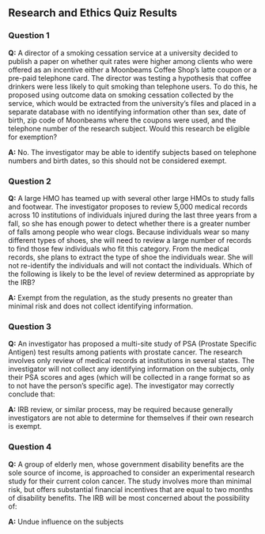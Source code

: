 ## Research and Ethics Quiz Results

### Question 1
**Q:** A director of a smoking cessation service at a university decided to publish a paper on whether quit rates were higher among clients who were offered as an incentive either a Moonbeams Coffee Shop’s latte coupon or a pre-paid telephone card. The director was testing a hypothesis that coffee drinkers were less likely to quit smoking than telephone users. To do this, he proposed using outcome data on smoking cessation collected by the service, which would be extracted from the university’s files and placed in a separate database with no identifying information other than sex, date of birth, zip code of Moonbeams where the coupons were used, and the telephone number of the research subject. Would this research be eligible for exemption?

**A:** No. The investigator may be able to identify subjects based on telephone numbers and birth dates, so this should not be considered exempt.

### Question 2
**Q:** A large HMO has teamed up with several other large HMOs to study falls and footwear. The investigator proposes to review 5,000 medical records across 10 institutions of individuals injured during the last three years from a fall, so she has enough power to detect whether there is a greater number of falls among people who wear clogs. Because individuals wear so many different types of shoes, she will need to review a large number of records to find those few individuals who fit this category. From the medical records, she plans to extract the type of shoe the individuals wear. She will not re-identify the individuals and will not contact the individuals. Which of the following is likely to be the level of review determined as appropriate by the IRB?

**A:** Exempt from the regulation, as the study presents no greater than minimal risk and does not collect identifying information.

### Question 3
**Q:** An investigator has proposed a multi-site study of PSA (Prostate Specific Antigen) test results among patients with prostate cancer. The research involves only review of medical records at institutions in several states. The investigator will not collect any identifying information on the subjects, only their PSA scores and ages (which will be collected in a range format so as to not have the person’s specific age). The investigator may correctly conclude that:

**A:** IRB review, or similar process, may be required because generally investigators are not able to determine for themselves if their own research is exempt.

### Question 4
**Q:** A group of elderly men, whose government disability benefits are the sole source of income, is approached to consider an experimental research study for their current colon cancer. The study involves more than minimal risk, but offers substantial financial incentives that are equal to two months of disability benefits. The IRB will be most concerned about the possibility of:

**A:** Undue influence on the subjects
